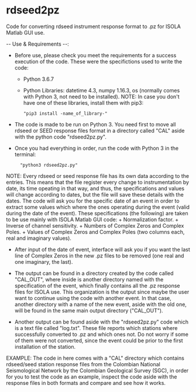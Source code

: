 # rdseed2pz
Code for converting rdseed instrument response format to .pz for ISOLA Matlab GUI use.

-- Use & Requirements --:

- Before use, please check you meet the requirements for a success execution of the code. These were the specifictions used to write the code:

    + Python 3.6.7
    + Python Libraries: datetime 4.3, numpy 1.16.3, os (normally comes with Python 3, not need to be installed).
      NOTE: In case you don't have one of these libraries, install them with pip3:
      
          "pip3 install -name_of_library-"

- The code is made to be run on Python 3. You need first to move all rdseed or SEED response files format in a directory called "CAL" aside with the python code "rdseed2pz.py".

- Once you had everything in order, run the code with Python 3 in the terminal:

        "python3 rdseed2pz.py"
      
NOTE: 
Every rdseed or seed response file has its own data according to the entries. This means that the file register every change to instrumentation by date, its time opeating in that way, and thus, the specifications and values will change according to dates, but the file will save these details with the dates.
The code will ask you for the specific date of an event in order to extract some values which where the ones operating during the event (valid during the date of the event). These specifications (the following) are taken to be use mainly with ISOLA Matlab GUI code:
    + Normalization factor.
    + Inverse of channel sensitivity.
    + Numbers of Complex Zeros and Complex Poles.
    + Values of Complex Zeros and Complex Poles (two columns each, real and imaginary values).
    
- After input of the date of event, interface will ask you if you want the last line of Complex Zeros in the new .pz files to be removed (one real and one imaginary, the last).

- The output can be found in a directory created by the code called "CAL_OUT", where inside is another directory named with the specification of the event, which finally contains all the .pz response files for ISOLA use. This organization is the output since maybe the user want to continue using the code with another event. In that case, another directory with a name of the new event, aside with the old one, will be found in the same main output directory ("CAL_OUT").

- Another output can be found aside with the "rdseed2pz.py" code which is a text file called "log.txt". These file reports which stations where successfully converted to .pz and which ones not. Do not worry if some of them were not converted, since the event could be prior to the first installation of the station.

EXAMPLE:
The code in here comes with a "CAL" directory which contains rdseed/seed station response files from the Colombian National Seismological Network by the Colombian Geological Survey (SGC), in order for you to test the code as an example, inspect the code aside with the response files in both formats and compare and see how it works.
